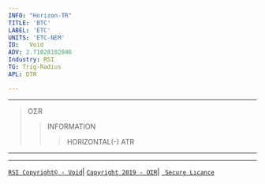 ```yaml
---
INFO: "Horizon-TR"
TITLE: 'BTC'
LABEL: 'ETC'
UNITS: 'ETC-NEM'
ID:   Void
ADV: 2.71828182846
Industry: RSI
TG: Trig-Radius
APL: DTR

---
```





<!-- Note: This website is for bug reports, not general questions.
Do not post issues about non-bitcoin versions of Electrum. -->

***
>OΣR
>>INFORMATION
>>>HORIZONTAL(-)
>>>ATR

***
***

[` RSI Copyright© - Void `](https://www.johannes-bauer.com/compsci/ecc)|
[` Copyright 2019 - OΣR `](https://github.com/HorizonTR/XTR/blob/master/Information.lc)|
[` Secure Lıcance`](https://www.mcafeesecure.com/verify?host=ozturna.info)
